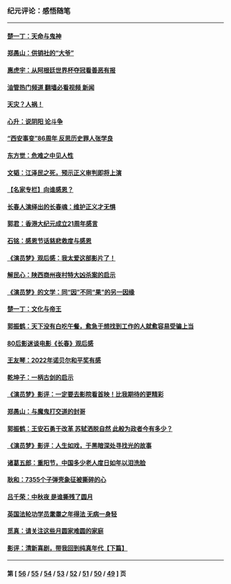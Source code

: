 ### 纪元评论：感悟随笔
---
#### [楚一丁：天命与鬼神](../../pages/nsc1035/n13904371.md?01210330) 
#### [郑愚山：供销社的“大爷”](../../pages/nsc1035/n13904409.md?01210330) 
#### [惠虎宇：从阿根廷世界杯夺冠看善恶有报](../../pages/nsc1035/n13889438.md?01210330) 
#### [油管热门频道 翻墙必看视频 新闻](ok?01210330)
#### [天灾？人祸！](../../pages/nsc1035/n13900104.md?01210330) 
#### [心升：说阴阳 论斗争](../../pages/nsc1035/n13885189.md?01210330) 
#### [“西安事变”86周年 反思历史罪人张学良](../../pages/nsc1035/n13882019.md?01210330) 
#### [东方觉：危难之中见人性](../../pages/nsc1035/n13881549.md?01210330) 
#### [文韬：江泽民之死，预示正义审判即将上演](../../pages/nsc1035/n13877698.md?01210330) 
#### [【名家专栏】向谁感恩？](../../pages/nsc1035/n13873797.md?01210330) 
#### [长春人演绎出的长春魂：维护正义才无惧](../../pages/nsc1035/n13871764.md?01210330) 
#### [郭君：香港大纪元成立21周年感言](../../pages/nsc1035/n13871269.md?01210330) 
#### [石铭：感恩节话慈悲救度与感恩](../../pages/nsc1035/n13869863.md?01210330) 
#### [《演员梦》观后感：我太爱这部影片了！](../../pages/nsc1035/n13866783.md?01210330) 
#### [解民心：陕西商州夜村特大凶杀案的启示](../../pages/nsc1035/n13865339.md?01210330) 
#### [《演员梦》的文学：同“因”不同“果”的另一因缘](../../pages/nsc1035/n13863930.md?01210330) 
#### [楚一丁：文化与帝王](../../pages/nsc1035/n13863143.md?01210330) 
#### [郭振鹤：天下没有白吃午餐，愈急于想找到工作的人就愈容易受骗上当](../../pages/nsc1035/n13860772.md?01210330) 
#### [80后影迷谈电影《长春》观后感](../../pages/nsc1035/n13852708.md?01210330) 
#### [王友琴：2022年诺贝尔和平奖有感](../../pages/nsc1035/n13848079.md?01210330) 
#### [乾坤子：一柄古剑的启示](../../pages/nsc1035/n13841954.md?01210330) 
#### [《演员梦》影评：一定要去影院看首映！比我期待的更精彩](../../pages/nsc1035/n13840865.md?01210330) 
#### [郑愚山：与魔鬼打交道的封哥](../../pages/nsc1035/n13840314.md?01210330) 
#### [郭振鹤：王安石勇于改革 苏轼洒脱自然 此般为政者今有多少？](../../pages/nsc1035/n13836901.md?01210330) 
#### [《演员梦》影评：人生如戏，于黑暗深处寻找光的故事](../../pages/nsc1035/n13832182.md?01210330) 
#### [诸葛五郎：重阳节，中国多少老人度日如年以泪洗脸](../../pages/nsc1035/n13831696.md?01210330) 
#### [耿和：7355个子弹壳象征被撕碎的心](../../pages/nsc1035/n13830612.md?01210330) 
#### [吕千荣：中秋夜 是谁撕残了圆月](../../pages/nsc1035/n13824365.md?01210330) 
#### [英国法轮功学员耄耋之年得法 无病一身轻](../../pages/nsc1035/n13821415.md?01210330) 
#### [觅真：请关注这些月圆家难圆的家庭](../../pages/nsc1035/n13817374.md?01210330) 
#### [影评：清新喜剧，带我回到纯真年代【下篇】](../../pages/nsc1035/n13806698.md?01210330) 

---
#### 第 [ [56](./56.md?01210330) / [55](./55.md?01210330) / [54](./54.md?01210330) / [53](./53.md?01210330) / [52](./52.md?01210330) / [51](./51.md?01210330) / [50](./50.md?01210330) / [49](./49.md?01210330) ] 页

